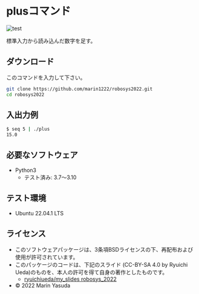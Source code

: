 # plusコマンド
![test](https://github.com/marin1222/robosys2022/actions/workflows/test.yml/badge.svg)

標準入力から読み込んだ数字を足す。

## ダウンロード
このコマンドを入力して下さい。
```bash
git clone https://github.com/marin1222/robosys2022.git
cd robosys2022
```
## 入出力例
```bash
$ seq 5 | ./plus
15.0
```
## 必要なソフトウェア
* Python3
  * テスト済み: 3.7～3.10

## テスト環境
* Ubuntu 22.04.1 LTS

## ライセンス
* このソフトウェアパッケージは、3条項BSDライセンスの下、再配布および使用が許可されています。
* このパッケージのコードは、下記のスライド (CC-BY-SA 4.0 by Ryuichi Ueda)のものを、本人の許可を得て自身の著作としたものです。
	* [ryuichiueda/my_slides robosys_2022](https://github.com//ryuichiueda/my_slides/tree/master/robosys_2022)
* © 2022 Marin Yasuda
